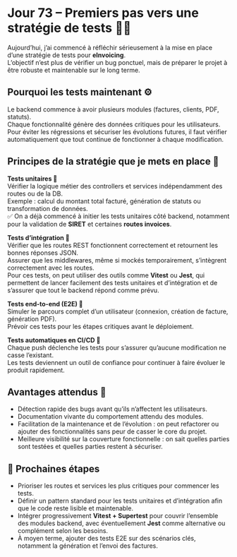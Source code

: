 # Jour 73 – Premiers pas vers une stratégie de tests 🧪🚀

Aujourd’hui, j’ai commencé à réfléchir sérieusement à la mise en place d’une stratégie de tests pour **eInvoicing**.  
L’objectif n’est plus de vérifier un bug ponctuel, mais de préparer le projet à être robuste et maintenable sur le long terme.

## Pourquoi les tests maintenant ⚙️

Le backend commence à avoir plusieurs modules (factures, clients, PDF, statuts).  
Chaque fonctionnalité génère des données critiques pour les utilisateurs.  
Pour éviter les régressions et sécuriser les évolutions futures, il faut vérifier automatiquement que tout continue de fonctionner à chaque modification.

## Principes de la stratégie que je mets en place 📝

**Tests unitaires 🧩**  
Vérifier la logique métier des controllers et services indépendamment des routes ou de la DB.  
Exemple : calcul du montant total facturé, génération de statuts ou transformation de données.  
✅ On a déjà commencé à initier les tests unitaires côté backend, notamment pour la validation de **SIRET** et certaines **routes invoices**.

**Tests d’intégration 🔗**  
Vérifier que les routes REST fonctionnent correctement et retournent les bonnes réponses JSON.  
Assurer que les middlewares, même si mockés temporairement, s’intègrent correctement avec les routes.  
Pour ces tests, on peut utiliser des outils comme **Vitest** ou **Jest**, qui permettent de lancer facilement des tests unitaires et d’intégration et de s’assurer que tout le backend répond comme prévu.

**Tests end-to-end (E2E) 🏁**  
Simuler le parcours complet d’un utilisateur (connexion, création de facture, génération PDF).  
Prévoir ces tests pour les étapes critiques avant le déploiement.

**Tests automatiques en CI/CD 🤖**  
Chaque push déclenche les tests pour s’assurer qu’aucune modification ne casse l’existant.  
Les tests deviennent un outil de confiance pour continuer à faire évoluer le produit rapidement.

## Avantages attendus 🌟

- Détection rapide des bugs avant qu’ils n’affectent les utilisateurs.  
- Documentation vivante du comportement attendu des modules.  
- Facilitation de la maintenance et de l’évolution : on peut refactorer ou ajouter des fonctionnalités sans peur de casser le core du projet.  
- Meilleure visibilité sur la couverture fonctionnelle : on sait quelles parties sont testées et quelles parties restent à sécuriser.

## 📌 Prochaines étapes

- Prioriser les routes et services les plus critiques pour commencer les tests.  
- Définir un pattern standard pour les tests unitaires et d’intégration afin que le code reste lisible et maintenable.  
- Intégrer progressivement **Vitest + Supertest** pour couvrir l’ensemble des modules backend, avec éventuellement **Jest** comme alternative ou complément selon les besoins.  
- À moyen terme, ajouter des tests E2E sur des scénarios clés, notamment la génération et l’envoi des factures.  
